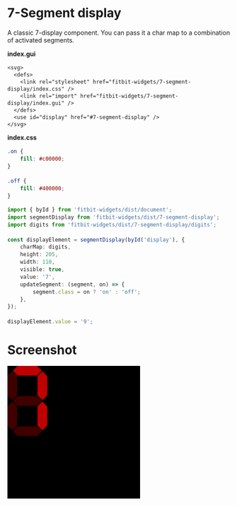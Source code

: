 # 7-Segment display

A classic 7-display component.
You can pass it a char map to a combination of activated segments.

**index.gui**

```
<svg>
  <defs>
    <link rel="stylesheet" href="fitbit-widgets/7-segment-display/index.css" />
    <link rel="import" href="fitbit-widgets/7-segment-display/index.gui" />
  </defs>
  <use id="display" href="#7-segment-display" />
</svg>
```

**index.css**

```css
.on {
	fill: #c00000;
}

.off {
	fill: #400000;
}
```

```typescript
import { byId } from 'fitbit-widgets/dist/document';
import segmentDisplay from 'fitbit-widgets/dist/7-segment-display';
import digits from 'fitbit-widgets/dist/7-segment-display/digits';

const displayElement = segmentDisplay(byId('display'), {
	charMap: digits,
	height: 205,
	width: 110,
	visible: true,
	value: '7',
	updateSegment: (segment, on) => {
		segment.class = on ? 'on' : 'off';
	},
});

displayElement.value = '9';
```

# Screenshot

![The number 7](./screenshot.png)
